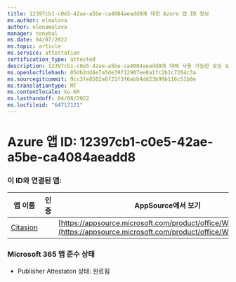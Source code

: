 ```yaml
---
title: 12397cb1-c0e5-42ae-a5be-ca4084aeadd8에 대한 Azure 앱 ID 정보
ms.author: elmalova
author: elenamalova
manager: tonybal
ms.date: 04/07/2022
ms.topic: article
ms.service: attestation
certification_type: attested
description: 12397cb1-c0e5-42ae-a5be-ca4084aeadd8에 대해 사용 가능한 모든 보안 및 규정 준수 정보입니다.
ms.openlocfilehash: 05db2dd4e7a5de39f12907ee8a1fc2b1c7264c3a
ms.sourcegitcommit: 9cc3fe8502a6f21f3f6abb4dd23b99b116c51b8e
ms.translationtype: MT
ms.contentlocale: ko-KR
ms.lasthandoff: 04/08/2022
ms.locfileid: "64717121"
---
```

# <a name="azure-app-id-12397cb1-c0e5-42ae-a5be-ca4084aeadd8"></a>Azure 앱 ID: 12397cb1-c0e5-42ae-a5be-ca4084aeadd8


### <a name="apps-associated-with-this-id"></a>이 ID와 연결된 앱:
| **앱 이름** | **인증** | **AppSource에서 보기** |
|--------------|---------------|-----------------------|
| [Citasion](../forward/WA200003530.md) |  | [https://appsource.microsoft.com/product/office/WA200003530](https://appsource.microsoft.com/product/office/WA200003530) |

### <a name="microsoft-365-app-compliance-status"></a>Microsoft 365 앱 준수 상태
- Publisher Attestaton 상태: 완료됨
